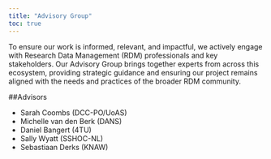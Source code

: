 ```yaml
---
title: "Advisory Group"
toc: true
---
```



To ensure our work is informed, relevant, and impactful, we actively engage with Research Data Management (RDM) professionals and key stakeholders. Our Advisory Group brings together experts from across this ecosystem, providing strategic guidance and ensuring our project remains aligned with the needs and practices of the broader RDM community.

##Advisors

* Sarah Coombs (DCC-PO/UoAS)
* Michelle van den Berk (DANS)
* Daniel Bangert (4TU)
* Sally Wyatt (SSHOC-NL)
* Sebastiaan Derks (KNAW)

